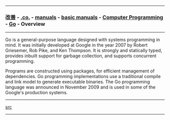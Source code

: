 

---

### [改善](https://github.com/ttltrk/0C/blob/master/README.MD) - [.co.](https://github.com/ttltrk/PRG/blob/master/CODING.MD) - [manuals](https://github.com/ttltrk/PRG/blob/master/MAN.MD) - [basic manuals](https://github.com/ttltrk/PRG/blob/master/MANUALS.MD) - [Computer Programming](https://github.com/ttltrk/PRG/blob/master/C/DOC/CP/CP.MD) - [Go](https://github.com/ttltrk/PRG/blob/master/GO/BMGO/BMGO.MD) - Overview

---

Go is a general-purpose language designed with systems programming in mind. It was initially developed at Google in the year 2007 
by Robert Griesemer, Rob Pike, and Ken Thompson. It is strongly and statically typed, provides inbuilt support for garbage collection, 
and supports concurrent programming.

Programs are constructed using packages, for efficient management of dependencies. Go programming implementations use a traditional 
compile and link model to generate executable binaries. The Go programming language was announced in November 2009 
and is used in some of the Google's production systems.

---

[src](https://www.tutorialspoint.com/go/go_overview.htm)

---
